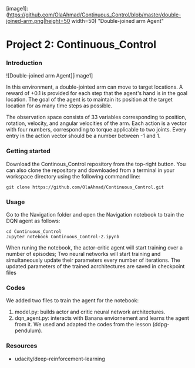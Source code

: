 
[//]: # (Image References)

[image1]: (https://github.com/OlaAhmad/Continuous_Control/blob/master/double-joined-arm.png|height=50 width=50) "Double-joined arm Agent"

# Project 2: Continuous_Control

### Introduction

![Double-joined arm Agent][image1]

In this environment, a double-jointed arm can move to target locations. A reward of +0.1 is provided for each step that the agent's hand is in the goal location. The goal of the agent is to maintain its position at the target location for as many time steps as possible.

The observation space consists of 33 variables corresponding to position, rotation, velocity, and angular velocities of the arm. Each action is a vector with four numbers, corresponding to torque applicable to two joints. Every entry in the action vector should be a number between -1 and 1.

### Getting started

Download the Continous_Control repository from the top-right button. You can also clone the repository and downloaded from a terminal in your workspace directory using the following command line:
    
    git clone https://github.com/OlaAhmad/Continuous_Control.git
        
### Usage

Go to the Navigation folder and open the Navigation notebook to train the DQN agent as follows:

    cd Continuous_Control
    Jupyter notebook Continuous_Control-2.ipynb

When runing the notebook, the actor-critic agent will start training over a number of episodes; Two neural networks will start training and simultaneously update their parameters every number of iterations. The updated parameters of the trained acrchitectures are saved in checkpoint files

### Codes

We added two files to train the agent for the notebook: 
1. model.py: builds actor and critic neural network architectures. 
2. dqn_agent.py: interacts with Banana enviornement and learns the agent from it.
We used and adapted the codes from the lesson (ddpg-pendulum).

### Resources

* udacity/deep-reinforcement-learning

